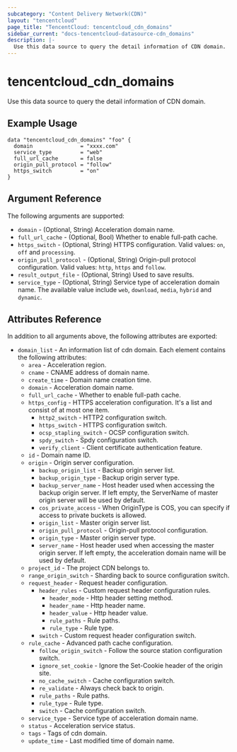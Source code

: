 ```yaml
---
subcategory: "Content Delivery Network(CDN)"
layout: "tencentcloud"
page_title: "TencentCloud: tencentcloud_cdn_domains"
sidebar_current: "docs-tencentcloud-datasource-cdn_domains"
description: |-
  Use this data source to query the detail information of CDN domain.
---
```


# tencentcloud_cdn_domains

Use this data source to query the detail information of CDN domain.

## Example Usage

```hcl
data "tencentcloud_cdn_domains" "foo" {
  domain               = "xxxx.com"
  service_type         = "web"
  full_url_cache       = false
  origin_pull_protocol = "follow"
  https_switch         = "on"
}
```

## Argument Reference

The following arguments are supported:

* `domain` - (Optional, String) Acceleration domain name.
* `full_url_cache` - (Optional, Bool) Whether to enable full-path cache.
* `https_switch` - (Optional, String) HTTPS configuration. Valid values: `on`, `off` and `processing`.
* `origin_pull_protocol` - (Optional, String) Origin-pull protocol configuration. Valid values: `http`, `https` and `follow`.
* `result_output_file` - (Optional, String) Used to save results.
* `service_type` - (Optional, String) Service type of acceleration domain name. The available value include `web`, `download`, `media`, `hybrid` and `dynamic`.

## Attributes Reference

In addition to all arguments above, the following attributes are exported:

* `domain_list` - An information list of cdn domain. Each element contains the following attributes:
  * `area` - Acceleration region.
  * `cname` - CNAME address of domain name.
  * `create_time` - Domain name creation time.
  * `domain` - Acceleration domain name.
  * `full_url_cache` - Whether to enable full-path cache.
  * `https_config` - HTTPS acceleration configuration. It's a list and consist of at most one item.
    * `http2_switch` - HTTP2 configuration switch.
    * `https_switch` - HTTPS configuration switch.
    * `ocsp_stapling_switch` - OCSP configuration switch.
    * `spdy_switch` - Spdy configuration switch.
    * `verify_client` - Client certificate authentication feature.
  * `id` - Domain name ID.
  * `origin` - Origin server configuration.
    * `backup_origin_list` - Backup origin server list.
    * `backup_origin_type` - Backup origin server type.
    * `backup_server_name` - Host header used when accessing the backup origin server. If left empty, the ServerName of master origin server will be used by default.
    * `cos_private_access` - When OriginType is COS, you can specify if access to private buckets is allowed.
    * `origin_list` - Master origin server list.
    * `origin_pull_protocol` - Origin-pull protocol configuration.
    * `origin_type` - Master origin server type.
    * `server_name` - Host header used when accessing the master origin server. If left empty, the acceleration domain name will be used by default.
  * `project_id` - The project CDN belongs to.
  * `range_origin_switch` - Sharding back to source configuration switch.
  * `request_header` - Request header configuration.
    * `header_rules` - Custom request header configuration rules.
      * `header_mode` - Http header setting method.
      * `header_name` - Http header name.
      * `header_value` - Http header value.
      * `rule_paths` - Rule paths.
      * `rule_type` - Rule type.
    * `switch` - Custom request header configuration switch.
  * `rule_cache` - Advanced path cache configuration.
    * `follow_origin_switch` - Follow the source station configuration switch.
    * `ignore_set_cookie` - Ignore the Set-Cookie header of the origin site.
    * `no_cache_switch` - Cache configuration switch.
    * `re_validate` - Always check back to origin.
    * `rule_paths` - Rule paths.
    * `rule_type` - Rule type.
    * `switch` - Cache configuration switch.
  * `service_type` - Service type of acceleration domain name.
  * `status` - Acceleration service status.
  * `tags` - Tags of cdn domain.
  * `update_time` - Last modified time of domain name.


